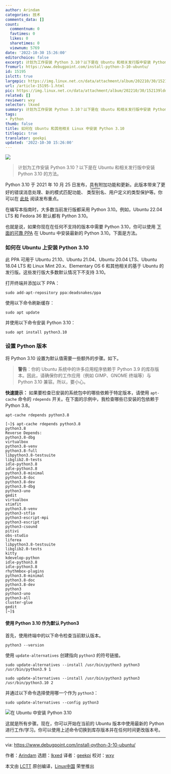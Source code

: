 ```yaml
---
author: Arindam
categories: 技术
comments_data: []
count:
  commentnum: 0
  favtimes: 0
  likes: 0
  sharetimes: 0
  viewnum: 5769
date: '2022-10-30 15:26:00'
editorchoice: false
excerpt: 计划为工作安装 Python 3.10？以下是在 Ubuntu 和相关发行版中安装 Python 3.10 的方法。
fromurl: https://www.debugpoint.com/install-python-3-10-ubuntu/
id: 15195
islctt: true
largepic: https://img.linux.net.cn/data/attachment/album/202210/30/152139lddzddabu5u4buud.jpg
url: /article-15195-1.html
pic: https://img.linux.net.cn/data/attachment/album/202210/30/152139lddzddabu5u4buud.jpg.thumb.jpg
related: []
reviewer: wxy
selector: lkxed
summary: 计划为工作安装 Python 3.10？以下是在 Ubuntu 和相关发行版中安装 Python 3.10 的方法。
tags:
- Python
thumb: false
title: 如何在 Ubuntu 和其他相关 Linux 中安装 Python 3.10
titlepic: true
translator: geekpi
updated: '2022-10-30 15:26:00'
---
```


![](/data/attachment/album/202210/30/152139lddzddabu5u4buud.jpg)



> 
> 计划为工作安装 Python 3.10？以下是在 Ubuntu 和相关发行版中安装 Python 3.10 的方法。
> 
> 
> 


Python 3.10 于 2021 年 10 月 25 日发布，具有附加功能和更新。此版本带来了更好的错误消息处理、新的模式匹配功能、<ruby> 类型别名 <rt>  TypeAlias </rt></ruby>、用户定义的类型保护等。你可以在 [此处](https://docs.python.org/3.10/whatsnew/3.10.html) 阅读发布重点。


在编写本指南时，大多数当前发行版都采用 Python 3.10。例如，Ubuntu 22.04 LTS 和 Fedora 36 默认都有 Python 3.10。


也就是说，如果你现在在任何不支持的版本中需要 Python 3.10，你可以使用 [下面的可靠 PPA](https://github.com/deadsnakes) 在 Ubuntu 中安装最新的 Python 3.10。下面是方法。


### 如何在 Ubuntu 上安装 Python 3.10


此 PPA 可用于 Ubuntu 21.10、Ubuntu 21.04、Ubuntu 20.04 LTS、Ubuntu 18.04 LTS 和 Linux Mint 20.x、Elementary OS 6 和其他相关的基于 Ubuntu 的发行版。这些发行版大多数默认情况下不支持 3.10。


打开终端并添加以下 PPA：



```
sudo add-apt-repository ppa:deadsnakes/ppa

```

使用以下命令刷新缓存：



```
sudo apt update 

```

并使用以下命令安装 Python 3.10：



```
sudo apt install python3.10

```

### 设置 Python 版本


将 Python 3.10 设置为默认值需要一些额外的步骤。如下。



> 
> **警告**：你的 Ubuntu 系统中的许多应用程序依赖于 Python 3.9 的库存版本。因此，请确保你的工作应用（例如 GIMP、GNOME 终端等）与 Python 3.10 兼容。所以，要小心。
> 
> 
> 


**快速提示：** 如果要检查已安装的系统包中的哪些依赖于特定版本，请使用 `apt-cache` 命令的 `rdepends` 开关。在下面的示例中，我检查哪些已安装的包依赖于 Python 3.8。



```
apt-cache rdepends python3.8

```


```
[~]$ apt-cache rdepends python3.8
python3.8
Reverse Depends:
python3.8-dbg
virtualbox
python3.8-venv
python3.8-full
libpython3.8-testsuite
libglib2.0-tests
idle-python3.8
idle-python3.8
python3.8-minimal
python3.8-doc
python3.8-dev
python3.8-dbg
python3-uno
gedit
virtualbox
stimfit
python3.8-venv
python3-stfio
python3-escript-mpi
python3-escript
python3-csound
pitivi
obs-studio
liferea
libpython3.8-testsuite
libglib2.0-tests
kitty
kdevelop-python
idle-python3.8
idle-python3.8
rhythmbox-plugins
python3.8-minimal
python3.8-doc
python3.8-dev
python3
python3-uno
python3-all
cluster-glue
gedit
[~]$

```

#### 使用 Python 3.10 作为默认 Python3


首先，使用终端中的以下命令检查当前默认版本。



```
python3 --version

```

使用 `update-alternatives` 创建指向 `python3` 的符号链接。



```
sudo update-alternatives --install /usr/bin/python3 python3 /usr/bin/python3.9 1

```


```
sudo update-alternatives --install /usr/bin/python3 python3 /usr/bin/python3.10 2

```

并通过以下命令选择使用哪一个作为 `python3`：



```
sudo update-alternatives --config python3

```

![在 Ubuntu 中安装 Python 3.10](/data/attachment/album/202210/30/152703v363mq83isiv3ni3.jpg)


这就是所有步骤。现在，你可以开始在当前的 Ubuntu 版本中使用最新的 Python 进行工作/学习。你可以使用上述命令切换到库存版本并在任何时间更改版本号。




---


via: <https://www.debugpoint.com/install-python-3-10-ubuntu/>


作者：[Arindam](https://www.debugpoint.com/author/admin1/) 选题：[lkxed](https://github.com/lkxed) 译者：[geekpi](https://github.com/geekpi) 校对：[wxy](https://github.com/wxy)


本文由 [LCTT](https://github.com/LCTT/TranslateProject) 原创编译，[Linux中国](https://linux.cn/) 荣誉推出